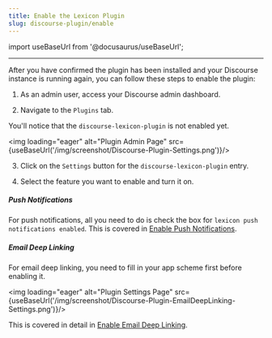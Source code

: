```yaml
---
title: Enable the Lexicon Plugin
slug: discourse-plugin/enable
---
```


import useBaseUrl from '@docusaurus/useBaseUrl';

---

After you have confirmed the plugin has been installed and your Discourse instance is running again, you can follow these steps to enable the plugin:

1. As an admin user, access your Discourse admin dashboard.

2. Navigate to the `Plugins` tab.

You'll notice that the `discourse-lexicon-plugin` is not enabled yet.

<img loading="eager" alt="Plugin Admin Page" src={useBaseUrl('/img/screenshot/Discourse-Plugin-Settings.png')}/>

3. Click on the `Settings` button for the `discourse-lexicon-plugin` entry.

4. Select the feature you want to enable and turn it on.

##### Push Notifications

For push notifications, all you need to do is check the box for `lexicon push notifications enabled`. This is covered in [Enable Push Notifications](push-notifications/setup/enable-push-notifications).

##### Email Deep Linking

For email deep linking, you need to fill in your app scheme first before enabling it.

<img loading="eager" alt="Plugin Settings Page" src={useBaseUrl('/img/screenshot/Discourse-Plugin-EmailDeepLinking-Settings.png')}/>

This is covered in detail in [Enable Email Deep Linking](./email-deep-linking/setup/enable-email-deep-linking.md).
